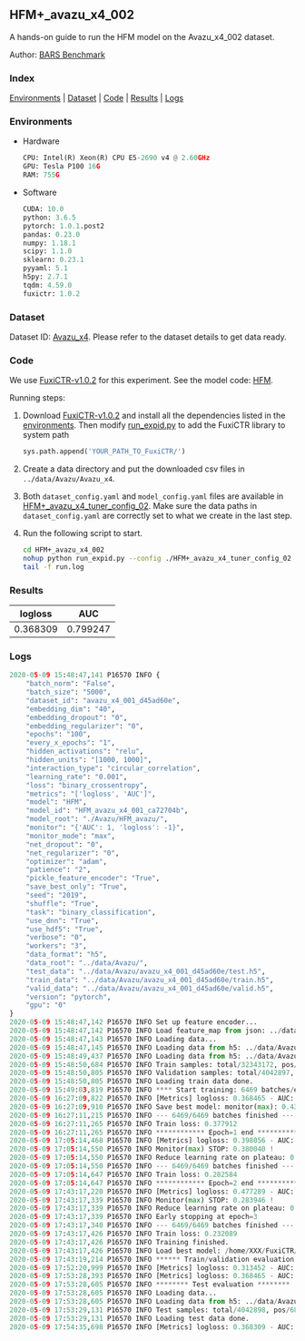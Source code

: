 ## HFM+_avazu_x4_002

A hands-on guide to run the HFM model on the Avazu_x4_002 dataset.

Author: [BARS Benchmark](https://github.com/reczoo/BARS/blob/main/CITATION)

### Index
[Environments](#Environments) | [Dataset](#Dataset) | [Code](#Code) | [Results](#Results) | [Logs](#Logs)

### Environments
+ Hardware

  ```python
  CPU: Intel(R) Xeon(R) CPU E5-2690 v4 @ 2.60GHz
  GPU: Tesla P100 16G
  RAM: 755G

  ```

+ Software

  ```python
  CUDA: 10.0
  python: 3.6.5
  pytorch: 1.0.1.post2
  pandas: 0.23.0
  numpy: 1.18.1
  scipy: 1.1.0
  sklearn: 0.23.1
  pyyaml: 5.1
  h5py: 2.7.1
  tqdm: 4.59.0
  fuxictr: 1.0.2
  ```

### Dataset
Dataset ID: [Avazu_x4](https://github.com/reczoo/Datasets/tree/main/Avazu/Avazu_x4). Please refer to the dataset details to get data ready.

### Code

We use [FuxiCTR-v1.0.2](https://github.com/reczoo/FuxiCTR/tree/v1.0.2) for this experiment. See the model code: [HFM](https://github.com/reczoo/FuxiCTR/blob/v1.0.2/fuxictr/pytorch/models/HFM.py).

Running steps:

1. Download [FuxiCTR-v1.0.2](https://github.com/reczoo/FuxiCTR/archive/refs/tags/v1.0.2.zip) and install all the dependencies listed in the [environments](#environments). Then modify [run_expid.py](./run_expid.py#L5) to add the FuxiCTR library to system path
    
    ```python
    sys.path.append('YOUR_PATH_TO_FuxiCTR/')
    ```

2. Create a data directory and put the downloaded csv files in `../data/Avazu/Avazu_x4`.

3. Both `dataset_config.yaml` and `model_config.yaml` files are available in [HFM+_avazu_x4_tuner_config_02](./HFM+_avazu_x4_tuner_config_02). Make sure the data paths in `dataset_config.yaml` are correctly set to what we create in the last step.

4. Run the following script to start.

    ```bash
    cd HFM+_avazu_x4_002
    nohup python run_expid.py --config ./HFM+_avazu_x4_tuner_config_02 --expid HFM_avazu_x4_001_6f0738f0 --gpu 0 > run.log &
    tail -f run.log
    ```

### Results

| logloss | AUC  |
|:--------------------:|:--------------------:|
| 0.368309 | 0.799247  |


### Logs
```python
2020-05-09 15:48:47,141 P16570 INFO {
    "batch_norm": "False",
    "batch_size": "5000",
    "dataset_id": "avazu_x4_001_d45ad60e",
    "embedding_dim": "40",
    "embedding_dropout": "0",
    "embedding_regularizer": "0",
    "epochs": "100",
    "every_x_epochs": "1",
    "hidden_activations": "relu",
    "hidden_units": "[1000, 1000]",
    "interaction_type": "circular_correlation",
    "learning_rate": "0.001",
    "loss": "binary_crossentropy",
    "metrics": "['logloss', 'AUC']",
    "model": "HFM",
    "model_id": "HFM_avazu_x4_001_ca72704b",
    "model_root": "./Avazu/HFM_avazu/",
    "monitor": "{'AUC': 1, 'logloss': -1}",
    "monitor_mode": "max",
    "net_dropout": "0",
    "net_regularizer": "0",
    "optimizer": "adam",
    "patience": "2",
    "pickle_feature_encoder": "True",
    "save_best_only": "True",
    "seed": "2019",
    "shuffle": "True",
    "task": "binary_classification",
    "use_dnn": "True",
    "use_hdf5": "True",
    "verbose": "0",
    "workers": "3",
    "data_format": "h5",
    "data_root": "../data/Avazu/",
    "test_data": "../data/Avazu/avazu_x4_001_d45ad60e/test.h5",
    "train_data": "../data/Avazu/avazu_x4_001_d45ad60e/train.h5",
    "valid_data": "../data/Avazu/avazu_x4_001_d45ad60e/valid.h5",
    "version": "pytorch",
    "gpu": "0"
}
2020-05-09 15:48:47,142 P16570 INFO Set up feature encoder...
2020-05-09 15:48:47,142 P16570 INFO Load feature_map from json: ../data/Avazu/avazu_x4_001_d45ad60e/feature_map.json
2020-05-09 15:48:47,143 P16570 INFO Loading data...
2020-05-09 15:48:47,145 P16570 INFO Loading data from h5: ../data/Avazu/avazu_x4_001_d45ad60e/train.h5
2020-05-09 15:48:49,437 P16570 INFO Loading data from h5: ../data/Avazu/avazu_x4_001_d45ad60e/valid.h5
2020-05-09 15:48:50,684 P16570 INFO Train samples: total/32343172, pos/5492052, neg/26851120, ratio/16.98%
2020-05-09 15:48:50,805 P16570 INFO Validation samples: total/4042897, pos/686507, neg/3356390, ratio/16.98%
2020-05-09 15:48:50,805 P16570 INFO Loading train data done.
2020-05-09 15:49:03,819 P16570 INFO **** Start training: 6469 batches/epoch ****
2020-05-09 16:27:09,822 P16570 INFO [Metrics] logloss: 0.368465 - AUC: 0.798969
2020-05-09 16:27:09,910 P16570 INFO Save best model: monitor(max): 0.430504
2020-05-09 16:27:11,215 P16570 INFO --- 6469/6469 batches finished ---
2020-05-09 16:27:11,265 P16570 INFO Train loss: 0.377912
2020-05-09 16:27:11,265 P16570 INFO ************ Epoch=1 end ************
2020-05-09 17:05:14,468 P16570 INFO [Metrics] logloss: 0.398056 - AUC: 0.778096
2020-05-09 17:05:14,550 P16570 INFO Monitor(max) STOP: 0.380040 !
2020-05-09 17:05:14,550 P16570 INFO Reduce learning rate on plateau: 0.000100
2020-05-09 17:05:14,550 P16570 INFO --- 6469/6469 batches finished ---
2020-05-09 17:05:14,647 P16570 INFO Train loss: 0.282584
2020-05-09 17:05:14,647 P16570 INFO ************ Epoch=2 end ************
2020-05-09 17:43:17,220 P16570 INFO [Metrics] logloss: 0.477289 - AUC: 0.761235
2020-05-09 17:43:17,339 P16570 INFO Monitor(max) STOP: 0.283946 !
2020-05-09 17:43:17,339 P16570 INFO Reduce learning rate on plateau: 0.000010
2020-05-09 17:43:17,339 P16570 INFO Early stopping at epoch=3
2020-05-09 17:43:17,340 P16570 INFO --- 6469/6469 batches finished ---
2020-05-09 17:43:17,426 P16570 INFO Train loss: 0.232089
2020-05-09 17:43:17,426 P16570 INFO Training finished.
2020-05-09 17:43:17,426 P16570 INFO Load best model: /home/XXX/FuxiCTR/benchmarks/Avazu/HFM_avazu/avazu_x4_001_d45ad60e/HFM_avazu_x4_001_ca72704b_avazu_x4_001_d45ad60e_model.ckpt
2020-05-09 17:43:19,214 P16570 INFO ****** Train/validation evaluation ******
2020-05-09 17:52:20,999 P16570 INFO [Metrics] logloss: 0.313452 - AUC: 0.877523
2020-05-09 17:53:28,393 P16570 INFO [Metrics] logloss: 0.368465 - AUC: 0.798969
2020-05-09 17:53:28,605 P16570 INFO ******** Test evaluation ********
2020-05-09 17:53:28,605 P16570 INFO Loading data...
2020-05-09 17:53:28,605 P16570 INFO Loading data from h5: ../data/Avazu/avazu_x4_001_d45ad60e/test.h5
2020-05-09 17:53:29,131 P16570 INFO Test samples: total/4042898, pos/686507, neg/3356391, ratio/16.98%
2020-05-09 17:53:29,131 P16570 INFO Loading test data done.
2020-05-09 17:54:35,698 P16570 INFO [Metrics] logloss: 0.368309 - AUC: 0.799247

```
